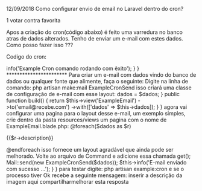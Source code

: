 12/09/2018
Como configurar envio de email no Laravel dentro do cron?

 1
votar contra
favorita

Apos a criação do cron(código abaixo) é feito uma varredura no banco atras de dados alterados. Tenho de enviar um e-mail com estes dados. Como posso fazer isso ???

Codigo do cron:

<?php

namespace App\Console\Commands;

use Illuminate\Console\Command;

class envioEmailBIcron extends Command
{
    /**
     * The name and signature of the console command.
     *
     * @var string
     */
    protected $signature = 'envioEmailBI:cron';

    /**
     * The console command description.
     *
     * @var string
     */
    protected $description = 'Command Email';

    /**
     * Create a new command instance.
     *
     * @return void
     */
    public function __construct()
    {
        parent::__construct();
    }

    /**
     * Execute the console command.
     *
     * @return mixed
     */
    public function handle()
    {
       //Pegar os dados no banco
        $sql = ' select * from payments as P, receipts as R ';
        $sql .= ' where P.created_at < CURRENT_DATE AND P.updated_at < CURRENT_DATE ';
        $sql .= ' AND R.created_at < CURRENT_DATE AND R.updated_at < CURRENT_DATE';

        //pega os dados no banco
        $query = \DB::select($sql);

       // executando as funções de envio de e-mail
       $this->info('Example Cron comando rodando com êxito');
    }
}

***********************



Para criar um e-mail com dados vindo do banco de dados ou qualquer fonte que alimente, faça o seguinte:

Digite na linha de comando:

php artisan make:mail ExampleCronSend

isso criará uma classe de configuração de e-mail com esse layout:

<?php

namespace App\Mail;

use Illuminate\Bus\Queueable;
use Illuminate\Mail\Mailable;
use Illuminate\Queue\SerializesModels;
use Illuminate\Contracts\Queue\ShouldQueue;

class ExampleCronSend extends Mailable
{
    use Queueable, SerializesModels;

    private $dados;

    public function __construct($dados)
    {
        $this->dados = $dados;
    }

    public function build()
    {
        return $this->view('ExampleEmail')
                    ->to('email@recebe.com')
                    ->with(['dados' => $this->dados]);
    }
}

agora vai configurar uma pagina para o layout desse e-mail, um exemplo simples, crie dentro da pasta resources/views um pagina com o nome de ExampleEmail.blade.php:

<!doctype html>
<html lang="{{ config('app.locale') }}">
    <head>
        <meta charset="utf-8">
        <meta http-equiv="X-UA-Compatible" content="IE=edge">
        <meta name="viewport" content="width=device-width, initial-scale=1">
        <title>Laravel - Resultados</title>
    </head>
    <body>    
    @foreach($dados as $r)
        <p>{{$r->description}}</p>
    @endforeach
    </body>
</html>

isso fornece um layout agradável que ainda pode ser melhorado.

Volte ao arquivo de Command e adicione essa chamada

<?php

namespace App\Console\Commands;

use Illuminate\Console\Command;
use Illuminate\Support\Facades\Mail;
use DB;
use App\Mail\ExampleCronSend;

class ExampleCron extends Command
{

    protected $signature = 'example:cron';
    protected $description = 'Example Cron Minutes';
    public function __construct()
    {
        parent::__construct();
    }
    public function handle()
    {

        $dados = DB::table('example')->get();

        Mail::send(new ExampleCronSend($dados));

        $this->info('E-mail enviado com sucesso ...');

    }
}

para testar digite:

php artisan example:cron

e se o processo tiver Ok recebe a seguinte mensagem:

    inserir a descrição da imagem aqui

compartilharmelhorar esta resposta
